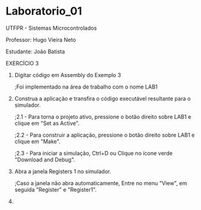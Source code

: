 # Laboratorio_01
UTFPR - Sistemas Microcontrolados

Professor: Hugo Vieira Neto

Estudante: João Batista


EXERCÍCIO 3

1. Digitar código em Assembly do Exemplo 3
 
   ;Foi implementado na área de trabalho com o nome LAB1
   

2. Construa a aplicação e transfira o código executável resultante para o simulador.
   
   ;2.1 - Para torna o projeto ativo, pressione o botão direito sobre LAB1 e clique em "Set as Active".
   
   ;2.2 - Para construir a aplicação, pressione o botão direito sobre LAB1 e clique em "Make".
   
   ;2.3 - Para iniciar a simulação, Ctrl+D ou Clique no ícone verde "Download and Debug".
   

3. Abra a janela Registers 1 no simulador.

   ;Caso a janela não abra automaticamente, Entre no menu "View", em seguida "Register" e "Register1".

4. 
